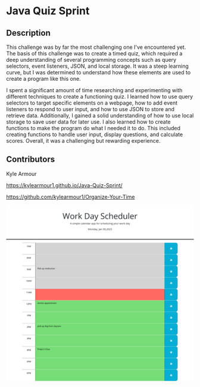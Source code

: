 # Java Quiz Sprint

## Description

This challenge was by far the most challenging one I've encountered yet. The basis of this challenge was to create a timed quiz, which required a deep understanding of several programming concepts such as query selectors, event listeners, JSON, and local storage. It was a steep learning curve, but I was determined to understand how these elements are used to create a program like this one.

I spent a significant amount of time researching and experimenting with different techniques to create a functioning quiz. I learned how to use query selectors to target specific elements on a webpage, how to add event listeners to respond to user input, and how to use JSON to store and retrieve data. Additionally, I gained a solid understanding of how to use local storage to save user data for later use. I also learned how to create functions to make the program do what I needed it to do. This included creating functions to handle user input, display questions, and calculate scores. Overall, it was a challenging but rewarding experience.

## Contributors


Kyle Armour

https://kylearmour1.github.io/Java-Quiz-Sprint/

https://github.com/kylearmour1/Organize-Your-Time


![image](./assets/screenshot.png)